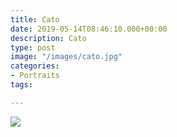```yaml
---
title: Cato
date: 2019-05-14T08:46:10.000+00:00
description: Cato
type: post
image: "/images/cato.jpg"
categories:
- Portraits
tags:

---
```

![](/images/daviescol-children14x14each.jpg)